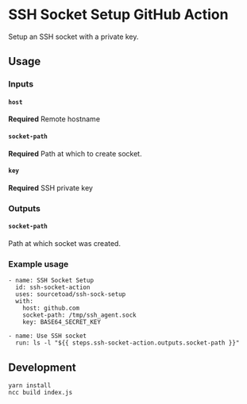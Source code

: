 # SSH Socket Setup GitHub Action
Setup an SSH socket with a private key.

## Usage
### Inputs
#### `host`
**Required** Remote hostname

#### `socket-path`
**Required** Path at which to create socket.

#### `key`
**Required** SSH private key

### Outputs
#### `socket-path`
Path at which socket was created.

### Example usage
    - name: SSH Socket Setup
      id: ssh-socket-action
      uses: sourcetoad/ssh-sock-setup
      with:
        host: github.com
        socket-path: /tmp/ssh_agent.sock
        key: BASE64_SECRET_KEY

    - name: Use SSH socket
      run: ls -l "${{ steps.ssh-socket-action.outputs.socket-path }}"
        
## Development
    yarn install
    ncc build index.js
